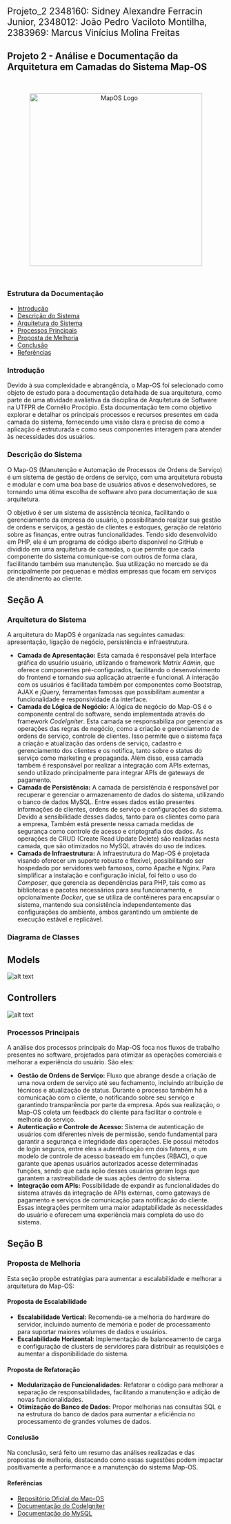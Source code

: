 <p style="font-size: 1.3rem;">Projeto_2   2348160: Sidney Alexandre Ferracin Junior, 2348012: João Pedro Vaciloto Montilha, 2383969: Marcus Vinícius Molina Freitas</p>

<h2>Projeto 2 - Análise e Documentação da Arquitetura em Camadas do Sistema Map-OS</h2>

<br>

<p style="text-align: center;">
    <img src="https://raw.githubusercontent.com/RamonSilva20/mapos/master/assets/img/logo.png" alt="MapOS Logo" style="width:400px;">
</p>

<br>

<h3>Estrutura da Documentação</h3>

- [Introdução](#Introdução)
- [Descrição do Sistema](#descricao-do-sistema)
- [Arquitetura do Sistema](#arquitetura-do-sistema)
- [Processos Principais](#processos-principais)
- [Proposta de Melhoria](#proposta-de-melhoria)
- [Conclusão](#conclusão)
- [Referências](#referências)

<h3>Introdução</h3>
Devido à sua complexidade e abrangência, o Map-OS foi selecionado como objeto de estudo para a documentação detalhada de sua arquitetura, como parte de uma atividade avaliativa da disciplina de Arquitetura de Software na UTFPR de Cornélio Procópio. Esta documentação tem como objetivo explorar e detalhar os principais processos e recursos presentes em cada camada do sistema, fornecendo uma visão clara e precisa de como a aplicação é estruturada e como seus componentes interagem para atender às necessidades dos usuários.</p>

<h3>Descrição do Sistema</h3>
<p>O Map-OS (Manutenção e Automação de Processos de Ordens de Serviço) é um sistema de gestão de ordens de serviço, com uma arquitetura robusta e modular e com uma boa base de usuários ativos e desenvolvedores, se tornando uma ótima escolha de software alvo para documentação de sua arquitetura.</p>
<p>O objetivo é ser um sistema de assistência técnica, facilitando o gerenciamento da empresa do usuário, o possibilitando realizar sua gestão de ordens e serviços, a gestão de clientes e estoques, geração de relatório sobre as finanças, entre outras funcionalidades. Tendo sido desenvolvido em PHP, ele é um programa de código aberto disponível no GitHub e dividido em uma arquitetura de camadas, o que permite que cada componente do sistema comunique-se com outros de forma clara, faciilitando também sua manutenção. Sua utilização no mercado se da principalmente por pequenas e médias empresas que focam em serviços de atendimento ao cliente.</p>

<h2>Seção A</h2>

<h3>Arquitetura do Sistema</h3>
<p>A arquitetura do MapOS é organizada nas seguintes camadas: apresentação, ligação de negócio, persistência e infraestrutura.</p>
<ul>
  <li><strong>Camada de Apresentação:</strong> Esta camada é responsável pela interface gráfica do usuário usuário, utilizando o framework <em>Matrix Admin</em>, que oferece componentes pré-configurados, facilitando o desenvolvimento do frontend e tornando sua aplicação atraente e funcional. A interação com os usuários é facilitada também por componentes como Bootstrap, AJAX e jQuery, ferramentas famosas que possibilitam aumentar a funcionalidade e responsividade da interface.</li>
  
  <li><strong>Camada de Lógica de Negócio:</strong> A lógica de negócio do Map-OS é o componente central do software, sendo implementada através do framework <em>CodeIgniter</em>. Esta camada se responsabiliza por gerenciar as operações das regras de negócio, como a criação e gerenciamento de ordens de serviço, controle de clientes. Isso permite que o sistema faça a criação e atualização das ordens de serviço, cadastro e gerenciamento dos clientes e os notifica, tanto sobre o status do serviço como marketing e propaganda. Além disso, essa camada também é responsável por realizar a integração com APIs externas, sendo utilizado principalmente para integrar APIs de gateways de pagamento.</li>
  
  <li><strong>Camada de Persistência:</strong> A camada de persistência é responsável por recuperar e gerenciar o armazenamento de dados do sistema, utilizando o banco de dados MySQL. Entre esses dados estão presentes informações de clientes, ordens de serviço e configurações do sistema. Devido a sensibilidade desses dados, tanto para os clientes como para a empresa, Também está presente nessa camada medidas de segurança como controle de acesso e criptografia dos dados.  As operações de CRUD (Create Read Update Delete) são realizadas nesta camada, que são otimizados no MySQL através do uso de índices.</li>
  
  <li><strong>Camada de Infraestrutura:</strong> A infraestrutura do Map-OS é projetada visando oferecer um suporte robusto e flexível, possibilitando ser hospedado por servidores web famosos, como Apache e Nginx. Para simplificar a instalação e configuração inicial, foi feito o uso do <em>Composer</em>, que gerencia as dependências para PHP, tais como as bibliotecas e pacotes necessários para seu funcionamento, e opcionalmente <em>Docker</em>, que se utiliza de contêineres para encapsular o sistema, mantendo sua consistência independentemente das configurações do ambiente, ambos garantindo um ambiente de execução estável e replicável.</li>
</ul>

<h3>Diagrama de Classes</h3>

<h2>Models</h2>

![alt text](docs/models.png)

<h2>Controllers</h2>

![alt text](docs/controllers.png)

<h3>Processos Principais</h3>
<p>A análise dos processos principais do Map-OS foca nos fluxos de trabalho presentes no software, projetados para otimizar as operações comerciais e melhorar a experiência do usuário. São eles:</p>
<ul>
  <li><strong>Gestão de Ordens de Serviço:</strong> Fluxo que abrange desde a criação de uma nova ordem de serviço até seu fechamento, incluindo atribuição de técnicos e atualização de status. Durante o processo também há a comunicação com o cliente, o notificando sobre seu serviço e garantindo transparência por parte da empresa. Após sua realização, o Map-OS coleta um feedback do cliente para facilitar o controle e melhoria do serviço.</li>
  <li><strong>Autenticação e Controle de Acesso:</strong> Sistema de autenticação de usuários com diferentes níveis de permissão, sendo fundamental para garantir a segurança e integridade das operações. Ele possui métodos de login seguros, entre eles a autentificação em dois fatores, e um modelo de controle de acesso baseado em funções (RBAC), o que garante que apenas usuários autorizados acesse determinadas funções, sendo que cada ação desses usuários geram logs que garantem a rastreabilidade de suas ações dentro do sistema.</li>
  <li><strong>Integração com APIs:</strong> Possibilidade de expandir as funcionalidades do sistema através da integração de APIs externas, como gateways de pagamento e serviços de comunicação para notificação do cliente. Essas integrações permitem uma maior adaptabilidade às necessidades do usuário e oferecem uma experiência mais completa do uso do sistema.</li>
</ul>

<h2>Seção B</h2>

<h3>Proposta de Melhoria</h3>
<p>Esta seção propõe estratégias para aumentar a escalabilidade e melhorar a arquitetura do Map-OS:</p>

<h4>Proposta de Escalabilidade</h4>
<ul>
  <li><strong>Escalabilidade Vertical:</strong> Recomenda-se a melhoria do hardware do servidor, incluindo aumento de memória e poder de processamento para suportar maiores volumes de dados e usuários.</li>
  <li><strong>Escalabilidade Horizontal:</strong> Implementação de balanceamento de carga e configuração de clusters de servidores para distribuir as requisições e aumentar a disponibilidade do sistema.</li>
</ul>

<h4>Proposta de Refatoração</h4>
<ul>
  <li><strong>Modularização de Funcionalidades:</strong> Refatorar o código para melhorar a separação de responsabilidades, facilitando a manutenção e adição de novas funcionalidades.</li>
  <li><strong>Otimização do Banco de Dados:</strong> Propor melhorias nas consultas SQL e na estrutura do banco de dados para aumentar a eficiência no processamento de grandes volumes de dados.</li>
</ul>

<h4>Conclusão</h4>
<p>Na conclusão, será feito um resumo das análises realizadas e das propostas de melhoria, destacando como essas sugestões podem impactar positivamente a performance e a manutenção do sistema Map-OS.</p>

<h4>Referências</h4>
<ul>
  <li><a href="https://github.com/RamonSilva20/mapos">Repositório Oficial do Map-OS</a></li>
  <li><a href="https://codeigniter.com/userguide3/">Documentação do CodeIgniter</a></li>
  <li><a href="https://dev.mysql.com/doc/">Documentação do MySQL</a></li>
</ul>
